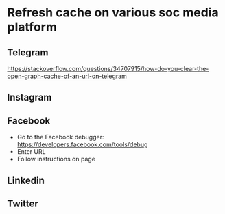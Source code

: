 # Refresh cache on various soc media platform

## Telegram

https://stackoverflow.com/questions/34707915/how-do-you-clear-the-open-graph-cache-of-an-url-on-telegram

## Instagram

## Facebook
- Go to the Facebook debugger: https://developers.facebook.com/tools/debug
- Enter URL
- Follow instructions on page


## Linkedin

## Twitter 
